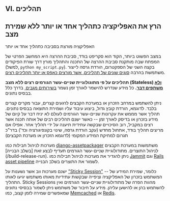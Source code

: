 ## VI. תהליכים
## הרץ את האפליקציה כתהליך אחד או יותר ללא שמירת מצב

האפליקציה מורצת בסביבה כ*תהליך* אחד או יותר

במצב הפשוט ביותר, הקוד הוא סקריפט בודד, סביבת ההרצה היא המחשב הפרטי של המפתח שבה מותקנת סביבת ההרצה של התכנה והתהליך מורץ דרך שורת הפיקודים (למשל, `python my_script.py`). בקצה השני של הספקטרום, הורדת גרסה לייצור משתמשת בהרבה [סוגים שונים של תהליכים, אשר מורצים כאפס או יותר תהליכים רצים](./concurrency).

**תהליכים על פי מתוגולוגיית שניים-עשר הגורמים רצים ללא מצב (Stateless) [ולא משתפים דבר](http://en.wikipedia.org/wiki/Shared_nothing_architecture).** כל מידע שנדרש להישמר לאורך זמן נשמר [בשירותים מגבים](./backing-services), בדרך כלל בבסיס נתונים.


ניתן להשתמש במרחב הזכרון או במערכת הקבצים לרגעים קצרים, עבור מקרים קצרים בלבד. לדוגמא, הורדת קובץ גדול, ביצוע עיבוד עליו ושמירת התוצאה בבסיס נתונים. תהליך אשר מממש את עקרונות שניים-עשר הגורמים לעולם לא יניח דבר על קיום של מידע בזכרון או בדיסק לאורך זמן -- כאשר ישנם תהליכים רבים של אותה תכנה אשר רצים במקביל, רוב הסיכויים שבקשה עתידית תיענה על ידי תהליך אחר. אפילו אם מריצים תהליך בודד, אתחול מחדש (עקב הורדת גרסה, שינוי בקונפיגורציה וכד') בדר"כ תגרום למחיקת המידע המקומי (לדוגמא הזכרון או מערכת הקבצים)

מערכות לניהול חבילות כמו [django-assetpackager](http://code.google.com/p/django-assetpackager/) משתמשות במערכת הקבצים לניהול התוצרים. מתודולוגיית שניים-עשר הגורמים תעדיף לבצע זאת [בשלב הבנייה] (/build-release-run). ניתן להגדיר את מערכות לניהול חבילות כמו [Jammit](http://documentcloud.github.com/jammit/) וגם [Rails asset pipeline](http://ryanbigg.com/guides/asset_pipeline.html) לשמור את התוצרים בשלב הבנייה.

ישנם מערכות ווב אשר נשענות על ["Sticky Session"](http://en.wikipedia.org/wiki/Load_balancing_%28computing%29#Persistence) -- כלומר, שמירת המידע של המשתמש בזכרון של האפליקציה וציפייה שבקשות עתידיות מאותו משתמש יגיעו לאותו התהליך. Sticky Sessions מהוות הפרה של מתודולוגיית שניים-עשר הגורמים ואין להשתמש בהן או להישען עליהן. מידע על חיבור של משתמש ניתן לשמור בבסיסי נתונים שמאפשרים שמירה לזמן קצוב, כמו [Memcached](http://memcached.org/) או [Redis](http://redis.io/).